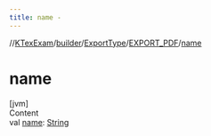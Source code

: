 ```yaml
---
title: name -
---
```

//[KTexExam](../../../index.md)/[builder](../../index.md)/[ExportType](../index.md)/[EXPORT_PDF](index.md)/[name](name.md)



# name  
[jvm]  
Content  
val [name](name.md): [String](https://kotlinlang.org/api/latest/jvm/stdlib/kotlin/-string/index.html)  



